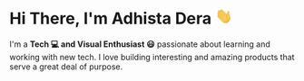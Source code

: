 
<h1>Hi There, I'm Adhista Dera <img  src="https://raw.githubusercontent.com/ABSphreak/ABSphreak/master/gifs/Hi.gif" width="30px"></h1>

I'm a **Tech 💻 and Visual Enthusiast 😃** passionate about learning and working with new tech. I love building interesting and amazing products that serve a great deal of purpose. <br/><br/>

